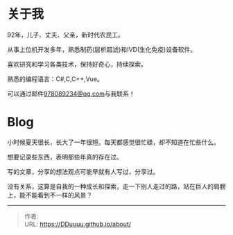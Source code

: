# 


# 关于我

92年，儿子、丈夫、父亲，新时代农民工。

从事上位机开发多年，熟悉制药(层析超滤)和IVD(生化免疫)设备软件。

喜欢研究和学习各类技术，保持好奇心，持续探索。

熟悉的编程语言：C#,C,C&#43;&#43;,Vue。

可以通过邮件[978089234@qq.com](978089234@qq.com)与我联系！

# Blog

小时候夏天很长，长大了一年很短。每天都感觉很忙碌，却不知道在忙些什么。

想要记录些东西，表明那些年真的存在过。

写的文章，分享的想法观点可能早就有人写过，分享过。

没有关系，这算是自我的一种成长和探索，走一下别人走过的路，站在巨人的肩膀上，能不能看到不一样的风景？

---

> 作者:   
> URL: https://DDuuuu.github.io/about/  


